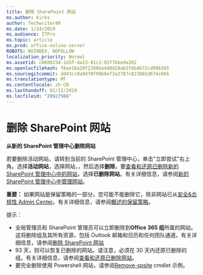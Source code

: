 ```yaml
---
title: 删除 SharePoint 网站
ms.author: kirks
author: Techwriter40
ms.date: 1/24/2019
ms.audience: ITPro
ms.topic: article
ms.prod: office-online-server
ROBOTS: NOINDEX, NOFOLLOW
localization_priority: Normal
ms.assetid: c060815d-1d3f-4a13-81c2-0377bbeda202
ms.openlocfilehash: f6ee16a20f2280ba4d8d28ab3fdb4672cd9963b5
ms.sourcegitcommit: dd43cc0a9470f98b8ef2a3787c823801d674c666
ms.translationtype: MT
ms.contentlocale: zh-CN
ms.lasthandoff: 02/12/2019
ms.locfileid: "29927566"
---
```

# <a name="delete-a-sharepoint-site"></a>删除 SharePoint 网站
 **从新的 SharePoint 管理中心删除网站**
  
若要删除活动网站，请转到当前的 SharePoint 管理中心，单击"立即尝试"右上角。选择**活动网站**，选择网站，，然后选择**删除**。要[查看和还原已删除新的 SharePoint 管理中心中的网站](https://docs.microsoft.com/sharepoint/view-and-restore-deleted-sites-in-new-admin-center)，选择**已删除网站**。有关详细信息，请参阅[新的 SharePoint 管理中心中管理网站](https://docs.microsoft.com/sharepoint/manage-sites-in-new-admin-center)。
  
**重要：** 如果网站是保留策略的一部分，您可能不能删除它，除非网站已从[安全&amp;合规性 Admin Center](https://protection.office.com/?rfr=AdminCenter#/homepage)。有关详细信息，请参阅[概述的保留策略](https://docs.microsoft.com/office365/securitycompliance/retention-policies#content-in-onedrive-accounts-and-sharepoint-sites)。 
  
提示：
- 全局管理员和 SharePoint 管理员可以立即删除到**Office 365 组**所属的网站。这将删除组及其所有资源，包括 Outlook 邮箱和日历和任何团队通道。有关详细信息，请参阅[删除 SharePoint 网站](https://docs.microsoft.com/sharepoint/manage-sites-in-new-admin-center#delete-a-site)
- 93 天，则可以恢复已删除的网站。请注意，必须在 30 天内还原已删除的组。有关详细信息，请参阅[查看和还原已删除网站](https://docs.microsoft.com/sharepoint/view-and-restore-deleted-sites-in-new-admin-center)。
- 要完全删除使用 Powershell 网站，请参阅[Remove-spsite](https://docs.microsoft.com/powershell/module/sharepoint-server/remove-spsite?view=sharepoint-ps) cmdlet 示例。 
  

